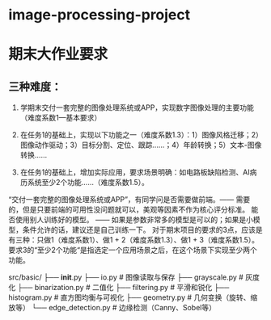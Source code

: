# image-processing-project

# 期末大作业要求

## 三种难度：
1. 学期末交付一套完整的图像处理系统或APP，实现数字图像处理的主要功能（难度系数1—基本要求）

2. 在任务1的基础上，实现以下功能之一（难度系数1.3）：1）图像风格迁移；2）图像动作驱动；3）目标分割、定位、跟踪……；4）年龄转换；5）文本-图像转换……

3. 在任务1的基础上，增加实际应用，要求场景明确：如电路板缺陷检测、AI病历系统至少2个功能……（难度系数1.5）。


“交付一套完整的图像处理系统或APP”，有同学问是否需要做前端。—— 需要的，但是只要前端的可用性没问题就可以，美观等因素不作为核心评分标准。
能否使用别人训练好的模型。 —— 如果是参数非常多的模型是可以的；如果是小模型，条件允许的话，建议还是自己训练一下。
对于期末项目的要求的3点，应该是有三种：只做1（难度系数1）、做1 + 2（难度系数1.3）、做1 + 3（难度系数1.5）。
要求3的“至少2个功能“是指选定一个应用场景之后，在这个场景下实现至少两个功能。

src/basic/
├── __init__.py
├── io.py              # 图像读取与保存
├── grayscale.py       # 灰度化
├── binarization.py    # 二值化
├── filtering.py       # 平滑和锐化
├── histogram.py       # 直方图均衡与可视化
├── geometry.py        # 几何变换（旋转、缩放等）
└── edge_detection.py  # 边缘检测（Canny、Sobel等）
